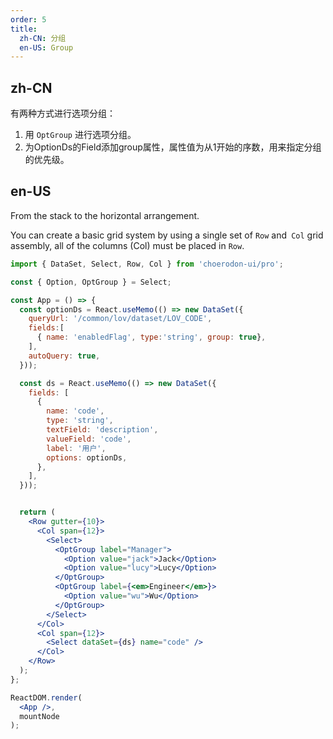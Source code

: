 ```yaml
---
order: 5
title:
  zh-CN: 分组
  en-US: Group
---
```


## zh-CN

有两种方式进行选项分组：

1. 用 `OptGroup` 进行选项分组。
2. 为OptionDs的Field添加group属性，属性值为从1开始的序数，用来指定分组的优先级。


## en-US

From the stack to the horizontal arrangement.

You can create a basic grid system by using a single set of `Row` and` Col` grid assembly, all of the columns (Col) must be placed in `Row`.

````jsx
import { DataSet, Select, Row, Col } from 'choerodon-ui/pro';

const { Option, OptGroup } = Select;

const App = () => {
  const optionDs = React.useMemo(() => new DataSet({
    queryUrl: '/common/lov/dataset/LOV_CODE',
    fields:[
      { name: 'enabledFlag', type:'string', group: true},
    ],
    autoQuery: true,
  }));

  const ds = React.useMemo(() => new DataSet({
    fields: [
      {
        name: 'code',
        type: 'string',
        textField: 'description',
        valueField: 'code',
        label: '用户',
        options: optionDs,
      },
    ],
  }));


  return (
    <Row gutter={10}>
      <Col span={12}>
        <Select>
          <OptGroup label="Manager">
            <Option value="jack">Jack</Option>
            <Option value="lucy">Lucy</Option>
          </OptGroup>
          <OptGroup label={<em>Engineer</em>}>
            <Option value="wu">Wu</Option>
          </OptGroup>
        </Select>
      </Col>
      <Col span={12}>
        <Select dataSet={ds} name="code" />
      </Col>
    </Row>
  );
};

ReactDOM.render(
  <App />,
  mountNode
);
````
